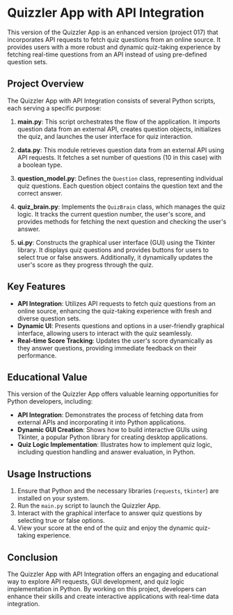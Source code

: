# Quizzler App with API Integration

This version of the Quizzler App is an enhanced version (project 017) that incorporates API requests to fetch quiz questions from an online source. It provides users with a more robust and dynamic quiz-taking experience by fetching real-time questions from an API instead of using pre-defined question sets.

## Project Overview

The Quizzler App with API Integration consists of several Python scripts, each serving a specific purpose:

1. **main.py**: This script orchestrates the flow of the application. It imports question data from an external API, creates question objects, initializes the quiz, and launches the user interface for quiz interaction.

2. **data.py**: This module retrieves question data from an external API using API requests. It fetches a set number of questions (10 in this case) with a boolean type.

3. **question_model.py**: Defines the `Question` class, representing individual quiz questions. Each question object contains the question text and the correct answer.

4. **quiz_brain.py**: Implements the `QuizBrain` class, which manages the quiz logic. It tracks the current question number, the user's score, and provides methods for fetching the next question and checking the user's answer.

5. **ui.py**: Constructs the graphical user interface (GUI) using the Tkinter library. It displays quiz questions and provides buttons for users to select true or false answers. Additionally, it dynamically updates the user's score as they progress through the quiz.

## Key Features

- **API Integration**: Utilizes API requests to fetch quiz questions from an online source, enhancing the quiz-taking experience with fresh and diverse question sets.
- **Dynamic UI**: Presents questions and options in a user-friendly graphical interface, allowing users to interact with the quiz seamlessly.
- **Real-time Score Tracking**: Updates the user's score dynamically as they answer questions, providing immediate feedback on their performance.

## Educational Value

This version of the Quizzler App offers valuable learning opportunities for Python developers, including:

- **API Integration**: Demonstrates the process of fetching data from external APIs and incorporating it into Python applications.
- **Dynamic GUI Creation**: Shows how to build interactive GUIs using Tkinter, a popular Python library for creating desktop applications.
- **Quiz Logic Implementation**: Illustrates how to implement quiz logic, including question handling and answer evaluation, in Python.

## Usage Instructions

1. Ensure that Python and the necessary libraries (`requests`, `tkinter`) are installed on your system.
2. Run the `main.py` script to launch the Quizzler App.
3. Interact with the graphical interface to answer quiz questions by selecting true or false options.
4. View your score at the end of the quiz and enjoy the dynamic quiz-taking experience.

## Conclusion

The Quizzler App with API Integration offers an engaging and educational way to explore API requests, GUI development, and quiz logic implementation in Python. By working on this project, developers can enhance their skills and create interactive applications with real-time data integration.
